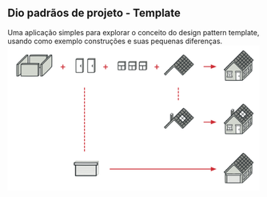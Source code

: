 ## Dio padrãos de projeto - Template

Uma aplicação simples para explorar o conceito do design pattern template, usando como exemplo construções e suas pequenas diferenças. ![Analogia do uso do template](rwa.png)